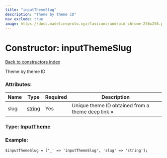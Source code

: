 ```yaml
---
title: "inputThemeSlug"
description: "Theme by theme ID"
nav_exclude: true
image: https://docs.madelineproto.xyz/favicons/android-chrome-256x256.png
---
```

# Constructor: inputThemeSlug  
[Back to constructors index](/API_docs/constructors/index.html)



Theme by theme ID

### Attributes:

| Name     |    Type       | Required | Description |
|----------|---------------|----------|-------------|
|slug|[string](/API_docs/types/string.html) | Yes|Unique theme ID obtained from a [theme deep link »](https://core.telegram.org/api/links#theme-links)|



### Type: [InputTheme](/API_docs/types/InputTheme.html)


### Example:

```
$inputThemeSlug = ['_' => 'inputThemeSlug', 'slug' => 'string'];
```  
